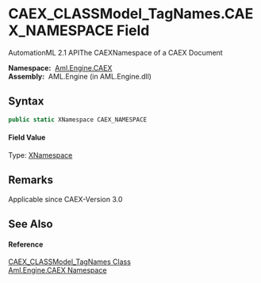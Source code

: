 CAEX_CLASSModel_TagNames.CAEX_NAMESPACE Field
=============================================
AutomationML 2.1 APIThe CAEXNamespace of a CAEX Document

  **Namespace:**  [Aml.Engine.CAEX][1]  
  **Assembly:**  AML.Engine (in AML.Engine.dll)

Syntax
------

```csharp
public static XNamespace CAEX_NAMESPACE
```

#### Field Value
Type: [XNamespace][2]

Remarks
-------
 Applicable since CAEX-Version 3.0 

See Also
--------

#### Reference
[CAEX_CLASSModel_TagNames Class][3]  
[Aml.Engine.CAEX Namespace][1]  

[1]: ../README.md
[2]: https://docs.microsoft.com/dotnet/api/system.xml.linq.xnamespace
[3]: README.md
[4]: https://www.automationml.org
[5]: ../../icons/logoShade.png
